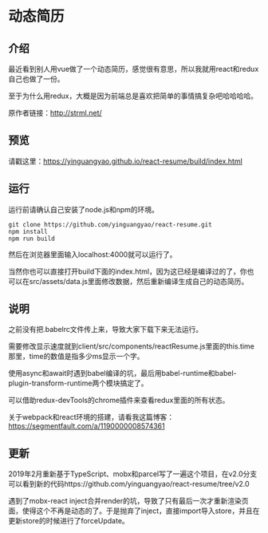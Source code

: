 # 动态简历 #

## 介绍 ##
最近看到别人用vue做了一个动态简历，感觉很有意思，所以我就用react和redux自己也做了一份。

至于为什么用redux，大概是因为前端总是喜欢把简单的事情搞复杂吧哈哈哈哈。

原作者链接：http://strml.net/
## 预览 ##
请戳这里：https://yinguangyao.github.io/react-resume/build/index.html

## 运行 ##

运行前请确认自己安装了node.js和npm的环境。
```
git clone https://github.com/yinguangyao/react-resume.git
npm install
npm run build
```
然后在浏览器里面输入localhost:4000就可以运行了。

当然你也可以直接打开build下面的index.html，因为这已经是编译过的了，你也可以在src/assets/data.js里面修改数据，然后重新编译生成自己的动态简历。

## 说明 ##
之前没有把.babelrc文件传上来，导致大家下载下来无法运行。

需要修改显示速度就到client/src/components/reactResume.js里面的this.time那里，time的数值是指多少ms显示一个字。

使用async和await时遇到babel编译的坑，最后用babel-runtime和babel-plugin-transform-runtime两个模块搞定了。

可以借助redux-devTools的chrome插件来查看redux里面的所有状态。

关于webpack和react环境的搭建，请看我这篇博客：https://segmentfault.com/a/1190000008574361

## 更新 ##
2019年2月重新基于TypeScript、mobx和parcel写了一遍这个项目，在v2.0分支可以看到新的代码https://github.com/yinguangyao/react-resume/tree/v2.0

遇到了mobx-react inject合并render的坑，导致了只有最后一次才重新渲染页面，使得这个不再是动态的了。于是抛弃了inject，直接import导入store，并且在更新store的时候进行了forceUpdate。


